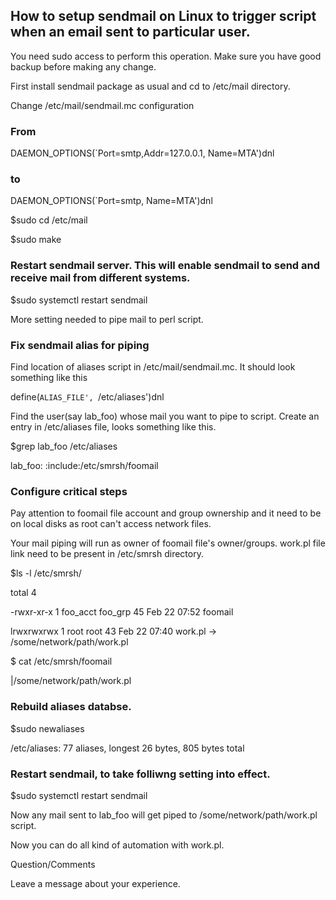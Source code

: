 ## How to setup sendmail on Linux to trigger script when an email sent to particular user.

You need sudo access to perform this operation. Make sure you have good backup before making any change.

First install sendmail package as usual and cd to /etc/mail directory.

Change /etc/mail/sendmail.mc configuration

### From

DAEMON_OPTIONS(`Port=smtp,Addr=127.0.0.1, Name=MTA')dnl

### to

DAEMON_OPTIONS(`Port=smtp, Name=MTA')dnl

$sudo cd /etc/mail

$sudo make

### Restart sendmail server. This will enable sendmail to send and receive mail from different systems.

$sudo systemctl restart sendmail

More setting needed to pipe mail to perl script.

### Fix sendmail alias for piping

Find location of aliases script in /etc/mail/sendmail.mc. It should look something like this

define(`ALIAS_FILE', `/etc/aliases')dnl

Find the user(say lab_foo) whose mail you want to pipe to script. Create an entry in /etc/aliases file, looks something like this.

$grep lab_foo /etc/aliases

lab_foo: :include:/etc/smrsh/foomail

### Configure critical steps

Pay attention to foomail file account and group ownership and it need to be on local disks as root can't access network files.

Your mail piping will run as owner of foomail file's owner/groups. work.pl file link need to be present in /etc/smrsh directory.

$ls -l /etc/smrsh/

total 4

-rwxr-xr-x 1 foo_acct foo_grp 45 Feb 22 07:52 foomail

lrwxrwxrwx 1 root     root    43 Feb 22 07:40 work.pl -> /some/network/path/work.pl


$ cat /etc/smrsh/foomail

|/some/network/path/work.pl

### Rebuild aliases databse.

$sudo  newaliases

/etc/aliases: 77 aliases, longest 26 bytes, 805 bytes total

### Restart sendmail, to take folliwng setting into effect.

$sudo systemctl restart sendmail

Now any mail sent to lab_foo will get piped to /some/network/path/work.pl script. 

Now you can do all kind of automation with work.pl.

Question/Comments

Leave a message about your experience.










